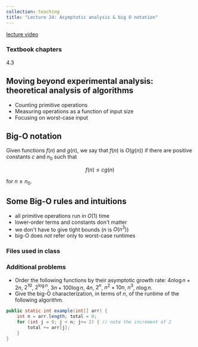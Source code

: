 ```yaml
---
collection: teaching
title: "Lecture 24: Asymptotic analysis & big O notation"
---
```


[lecture video](https://youtu.be/7aVa6__yMeU)

### Textbook chapters
4.3

## Moving beyond experimental analysis: theoretical analysis of algorithms

* Counting primitive operations
* Measuring operations as a function of input size
* Focusing on worst-case input

## Big-O notation
Given functions $f(n)$ and $g(n)$, we say that $f(n)$ is $O(g(n))$ if there are
positive constants $c$ and $n_0$ such that

$$f(n) \leq cg(n)$$

for $n \geq n_0$.

## Some Big-O rules and intuitions
* all primitive operations run in $O(1)$ time
* lower-order terms and constants don't matter
* we don't have to give tight bounds ($n$ is $O(n^3)$)
* big-O does *not* refer only to worst-case runtimes

### Files used in class

### Additional problems
* Order the following functions by their asymptotic growth rate: $4n \log n +
	2n$, $2^10$, $2^{\log n}$, $3n + 100 \log n$, $4n$, $2^n$, $n^2 + 10n$,
	$n^3$, $n \log n$.
* Give the big-O characterization, in terms of $n$, of the runtime of the
	following algorithm.
```java
public static int example(int[] arr) {
	int n = arr.length; total = 0;
	for (int j = 0; j < n; j+= 2) { // note the increment of 2
		total += arr[j];
	}
}
```
